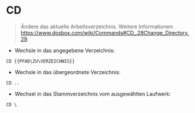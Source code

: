 # CD

> Ändere das aktuelle Arbeitsverzeichnis.
> Weitere Informationen: <https://www.dosbox.com/wiki/Commands#CD_.28Change_Directory.29>.

- Wechsle in das angegebene Verzeichnis:

`CD {{PFAD\ZU\VERZEICHNIS}}`

- Wechsle in das übergeordnete Verzeichnis:

`CD ..`

- Wechsel in das Stammverzeichnis vom ausgewählten Laufwerk:

`CD \`
